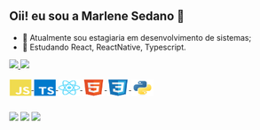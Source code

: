 ## Oii! eu sou a Marlene Sedano 👋



- 🔭 Atualmente sou estagiaria em desenvolvimento de sistemas;
- 🌱 Estudando React, ReactNative, Typescript.

 <div>
  <a href="https://github.com/marlenesedano">
  <img height="180em" src="https://github-readme-stats.vercel.app/api?username=marlenesedano&show_icons=true&theme=dark&include_all_commits=true&count_private=true"/>
  <img height="180em" src="https://github-readme-stats.vercel.app/api/top-langs/?username=marlenesedano&layout=compact&langs_count=7&theme=dark"/>
</div>
  <div style="display: inline_block"><br>
  <img align="center" alt="marlene-javascript" height="30" width="40" src="https://raw.githubusercontent.com/devicons/devicon/master/icons/javascript/javascript-plain.svg">
  <img align="center" alt="marlene-typescript" height="30" width="40" src="https://raw.githubusercontent.com/devicons/devicon/master/icons/typescript/typescript-plain.svg">
  <img align="center" alt="marlene-react" height="30" width="40" src="https://raw.githubusercontent.com/devicons/devicon/master/icons/react/react-original.svg">
  <img align="center" alt="marlene-html" height="30" width="40" src="https://raw.githubusercontent.com/devicons/devicon/master/icons/html5/html5-original.svg">
  <img align="center" alt="marlene-css" height="30" width="40" src="https://raw.githubusercontent.com/devicons/devicon/master/icons/css3/css3-original.svg">
  <img align="center" alt="marlene-python" height="30" width="40" src="https://raw.githubusercontent.com/devicons/devicon/master/icons/python/python-original.svg">
</div>
  
   ##
 
<div> 
  <a href="https://instagram.com/marlene_sedano" target="_blank"><img src="https://img.shields.io/badge/-Instagram-%23E4405F?style=for-the-badge&logo=instagram&logoColor=white" target="_blank"></a>
  <a href = "mailto:marlenesedanodasilva@gmail.com"><img src="https://img.shields.io/badge/-Gmail-%23333?style=for-the-badge&logo=gmail&logoColor=white" target="_blank"></a>
  <a href="https://www.linkedin.com/in/marlene-sedano-91120877/" target="_blank"><img src="https://img.shields.io/badge/-LinkedIn-%230077B5?style=for-the-badge&logo=linkedin&logoColor=white" target="_blank"></a> 
  
 
</div>
 

